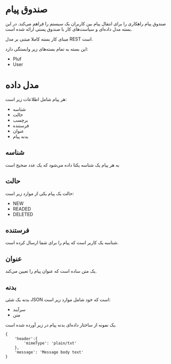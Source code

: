 # صندوق پیام

صندوق پیام راهکاری را برای انتقال پیام بین کاربران یک سیستم را فراهم می‌کند. در این بسته مدل داده‌ای و سیاست‌های کار با صندوق پستی ارائه شده است.

مبنای کار بسته کاملا مبتنی بر مدل REST است.

این بسته به تمام بسته‌های زیر وابستگی دارد:

- Pluf
- User


# مدل داده

هر پیام شامل اطلاعات زیر است:

- شناسه
- حالت
- برچسب
- فرستنده
- عنوان
- بدنه پیام

## شناسه 

به هر پیام یک شناسه یکتا داده می‌شود که یک عدد صحیح است

## حالت

حالت یک پیام یکی از موارد زیر است:

- NEW
- READED
- DELETED


## فرستنده

شناسه یک کاربر است که پیام را برای شما ارسال کرده است.

## عنوان

یک متن ساده است که عنوان پیام را تعیین می‌کند.


## بدنه

بدنه یک شئی JSON است که خود شامل موارد زیر است:

- سرآیند
- متن

یک نمونه از ساختار داده‌ای بدنه پیام در زیر آورده شده است.

	{
		'header':{
			'mimeType': 'plain/txt'
		},
		'message': 'Message body text'
	}

